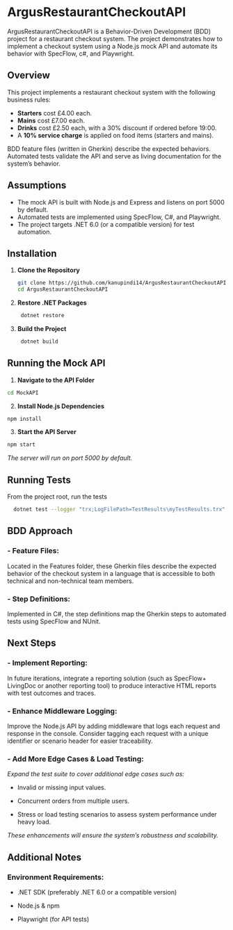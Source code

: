 # ArgusRestaurantCheckoutAPI

ArgusRestaurantCheckoutAPI is a Behavior-Driven Development (BDD) project for a restaurant checkout system. The project demonstrates how to implement a checkout system using a Node.js mock API and automate its behavior with SpecFlow, c#, and Playwright.

## Overview

This project implements a restaurant checkout system with the following business rules:
- **Starters** cost £4.00 each.
- **Mains** cost £7.00 each.
- **Drinks** cost £2.50 each, with a 30% discount if ordered before 19:00.
- A **10% service charge** is applied on food items (starters and mains).

BDD feature files (written in Gherkin) describe the expected behaviors. Automated tests validate the API and serve as living documentation for the system’s behavior.

## Assumptions

- The mock API is built with Node.js and Express and listens on port 5000 by default.
- Automated tests are implemented using SpecFlow, C#, and Playwright.
- The project targets .NET 6.0 (or a compatible version) for test automation.

## Installation

1. **Clone the Repository**

   ```bash
   git clone https://github.com/kanupindi14/ArgusRestaurantCheckoutAPI
   cd ArgusRestaurantCheckoutAPI
   ```   
2. **Restore .NET Packages**

   ```bash
    dotnet restore
    ```
  
3. **Build the Project**

   ```bash
    dotnet build
    ```
## Running the Mock API

1. **Navigate to the API Folder**

  ```bash
cd MockAPI
```
2. **Install Node.js Dependencies**

  ```bash
 npm install
```
3. **Start the API Server**

  ```bash
  npm start
```
_The server will run on port 5000 by default._

## Running Tests
From the project root, run the tests

  ```bash
    dotnet test --logger "trx;LogFilePath=TestResults\myTestResults.trx"
  ```

## BDD Approach
### -  Feature Files:
Located in the Features folder, these Gherkin files describe the expected behavior of the checkout system in a language that is accessible to both technical and non-technical team members.

### -  Step Definitions:
Implemented in C#, the step definitions map the Gherkin steps to automated tests using SpecFlow and NUnit.

## Next Steps

### -  Implement Reporting:
In future iterations, integrate a reporting solution (such as SpecFlow+ LivingDoc or another reporting tool) to produce interactive HTML reports with test outcomes and traces.

### -  Enhance Middleware Logging:
Improve the Node.js API by adding middleware that logs each request and response in the console. Consider tagging each request with a unique identifier or scenario header for easier traceability.

### -  Add More Edge Cases & Load Testing:
_Expand the test suite to cover additional edge cases such as:_

- Invalid or missing input values.

- Concurrent orders from multiple users.

- Stress or load testing scenarios to assess system performance under heavy load.

_These enhancements will ensure the system’s robustness and scalability._

## Additional Notes

### Environment Requirements:

-  .NET SDK (preferably .NET 6.0 or a compatible version)

-  Node.js & npm

-  Playwright (for API tests)


